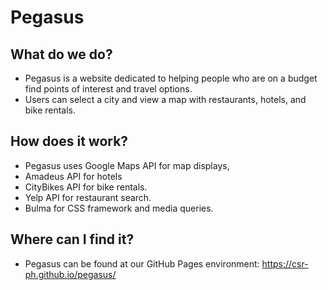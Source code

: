 # Pegasus

## What do we do?

* Pegasus is a website dedicated to helping people who are on a budget find points of interest and travel options.
* Users can select a city and view a map with restaurants, hotels, and bike rentals.

## How does it work?
* Pegasus uses Google Maps API for map displays,
* Amadeus API for hotels
* CityBikes API for bike rentals.
* Yelp API for restaurant search.
* Bulma for CSS framework and media queries.

## Where can I find it?
* Pegasus can be found at our GitHub Pages environment: https://csr-ph.github.io/pegasus/
